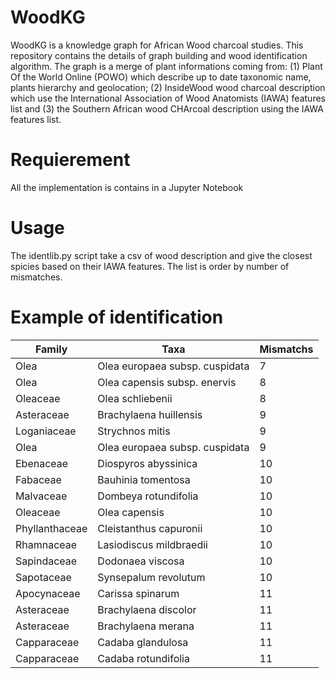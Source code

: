 # WoodKG
WoodKG is a knowledge graph for African Wood charcoal studies. This repository contains the details of graph building and wood identification algorithm.
The graph is a merge of plant informations coming from: (1) Plant Of the World Online (POWO) which describe up to date taxonomic name, plants hierarchy and geolocation; (2) InsideWood wood charcoal description which use the International Association of Wood Anatomists (IAWA) features list and (3) the Southern African wood CHArcoal description using the IAWA features list.

# Requierement

All the implementation is contains in a Jupyter Notebook

# Usage

The identlib.py script take a csv of wood description and give the closest spicies based on their IAWA features. The list is order by number of mismatches.

# Example of identification
| Family | Taxa | Mismatchs |
|---|---|---|
| Olea |	Olea europaea subsp. cuspidata	| 7
| Olea	| Olea capensis subsp. enervis	| 8
| Oleaceae	| Olea schliebenii	| 8
| Asteraceae	| Brachylaena huillensis	| 9
| Loganiaceae	| Strychnos mitis	|9
| Olea	| Olea europaea subsp. cuspidata	| 9
| Ebenaceae	| Diospyros abyssinica	| 10
| Fabaceae	| Bauhinia tomentosa	| 10
| Malvaceae	| Dombeya rotundifolia	| 10
| Oleaceae	| Olea capensis	| 10
| Phyllanthaceae	|Cleistanthus capuronii	| 10
| Rhamnaceae	| Lasiodiscus mildbraedii	| 10
|Sapindaceae	| Dodonaea viscosa	|10
| Sapotaceae	| Synsepalum revolutum	| 10
| Apocynaceae	| Carissa spinarum	| 11
| Asteraceae	| Brachylaena discolor	| 11
| Asteraceae	| Brachylaena merana	| 11
| Capparaceae	| Cadaba glandulosa	| 11
| Capparaceae |	Cadaba rotundifolia	| 11
